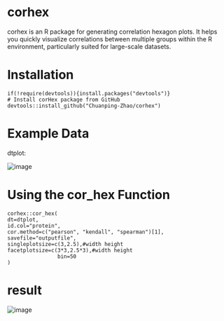# corhex

corhex is an R package for generating correlation hexagon plots. It helps you quickly visualize correlations between multiple groups within the R environment, particularly suited for large-scale datasets.

# Installation

```
if(!require(devtools)){install.packages("devtools")}
# Install corHex package from GitHub
devtools::install_github("Chuanping-Zhao/corhex")
```
# Example Data

dtplot:

![image](https://github.com/user-attachments/assets/883b168d-2fa6-4a70-8a72-b15601be5c09)




# Using the cor_hex Function

```
corhex::cor_hex(
dt=dtplot,
id.col="protein",
cor.method=c("pearson", "kendall", "spearman")[1],
savefile="outputfile",
singleplotsize=c(3,2.5),#width height
facetplotsize=c(3*3,2.5*3),#width height
                bin=50
)
```

# result

![image](https://github.com/user-attachments/assets/9a75bb03-9bed-454a-a193-e2e0cf107946)




